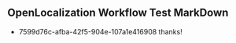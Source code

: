 ## OpenLocalization Workflow Test MarkDown
* 7599d76c-afba-42f5-904e-107a1e416908 thanks!

<!--HONumber=Jul16_HO2-->


